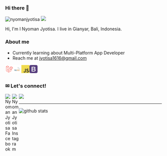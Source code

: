 ### Hi there 👋

<img src="https://komarev.com/ghpvc/?username=nyomanjyotisa" alt="nyomanjyotisa" /> <img src="https://img.shields.io/github/followers/nyomanjyotisa?label=follow&style=social" />

Hi, I'm I Nyoman Jyotisa. I live in Gianyar, Bali, Indonesia.

### About me
  - Currently learning about Multi-Platform App Developer
  - Reach me at <a href="mailto:jyotisa1616@gmail.com">jyotisa1616@gmail.com</a>


<img align="left" alt="Laravel" width="26px" src="https://raw.githubusercontent.com/github/explore/56a826d05cf762b2b50ecbe7d492a839b04f3fbf/topics/laravel/laravel.png" />
<img align="left" alt="MySQL" width="26px" src="https://raw.githubusercontent.com/github/explore/80688e429a7d4ef2fca1e82350fe8e3517d3494d/topics/mysql/mysql.png" />
<img align="left" alt="JavaScript" width="26px" src="https://raw.githubusercontent.com/github/explore/80688e429a7d4ef2fca1e82350fe8e3517d3494d/topics/javascript/javascript.png" />
<img align="left" alt="Vue" width="26px" src="https://raw.githubusercontent.com/github/explore/80688e429a7d4ef2fca1e82350fe8e3517d3494d/topics/bootstrap/bootstrap.png" />
<br />
<br />


### ✉ Let's connect!

<a href="https://web.facebook.com/jyo.jyotisa/" target="blank"><img align="left" alt="Nyoman Jyotisa Facebook" width="22" src="https://edent.github.io/SuperTinyIcons/images/svg/facebook.svg" /></a>
<a href="https://instagram.com/nyomanjyotisa" target="blank"><img align="left" alt="Nyoman Jyotisa Instagram" width="22" src="https://edent.github.io/SuperTinyIcons/images/svg/instagram.svg" /></a>
<a href="https://www.linkedin.com/in/i-nyoman-jyotisa-a05a651b2/" target="blank"><img align="left" src="https://edent.github.io/SuperTinyIcons/images/svg/linkedin.svg" width="22" /></a>


<br />

---



![github stats](https://github-readme-stats.vercel.app/api?username=nyomanjyotisa&count_private=true&show_icons=true&theme=tokyonight)
